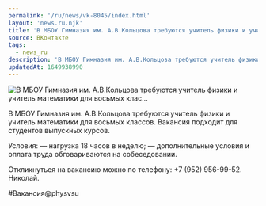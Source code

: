 ```yaml
---
permalink: '/ru/news/vk-8045/index.html'
layout: 'news.ru.njk'
title: 'В МБОУ Гимназия им. А.В.Кольцова требуются учитель физики и учитель математики для восьмых клас…'
source: ВКонтакте
tags:
  - news_ru
description: 'В МБОУ Гимназия им. А.В.Кольцова требуются учитель физики и учитель математики для восьмых клас…'
updatedAt: 1649938990
---
```

![В МБОУ Гимназия им. А.В.Кольцова требуются учитель физики и учитель математики для восьмых клас…](https://sun9-78.userapi.com/impg/vc-f0ul9wmqC8WRMEc74LeqRuy-M3hL6va8A7g/3JEvXGIfumU.jpg?size=510x340&quality=95&sign=051e7018f3ca340815a3bd6472bb5557&c_uniq_tag=CiAJcyupMy75UE-njVHiRID_HZ_Dg5VW-CCDni4LzTw&type=album)

В МБОУ Гимназия им. А.В.Кольцова требуются учитель физики и учитель математики для восьмых классов. Вакансия подходит для студентов выпускных курсов.

Условия:
— нагрузка 18 часов в неделю;
— дополнительные условия и оплата труда обговариваются на собеседовании.

Откликнуться на вакансию можно по телефону: +7 (952) 956-99-52. Николай.

#Вакансия@physvsu
